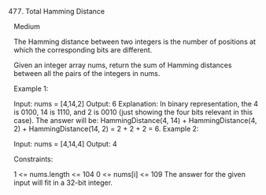 477. Total Hamming Distance

Medium

The Hamming distance between two integers is the number of positions at which the corresponding bits are different.

Given an integer array nums, return the sum of Hamming distances between all the pairs of the integers in nums.

 

Example 1:

Input: nums = [4,14,2]
Output: 6
Explanation: In binary representation, the 4 is 0100, 14 is 1110, and 2 is 0010 (just
showing the four bits relevant in this case).
The answer will be:
HammingDistance(4, 14) + HammingDistance(4, 2) + HammingDistance(14, 2) = 2 + 2 + 2 = 6.
Example 2:

Input: nums = [4,14,4]
Output: 4
 

Constraints:

1 <= nums.length <= 104
0 <= nums[i] <= 109
The answer for the given input will fit in a 32-bit integer.
